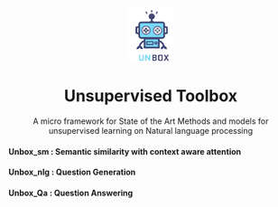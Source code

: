 <p align="center">
  <img width="80" src="./Extra/unbox.png">
</p>
<h1 align="center">Unsupervised Toolbox</h1>



<p align="center">A micro framework for State of the Art Methods and models for unsupervised learning on Natural language processing</p>


#### Unbox_sm  : Semantic similarity with context aware attention
#### Unbox_nlg : Question Generation
#### Unbox_Qa  : Question Answering

